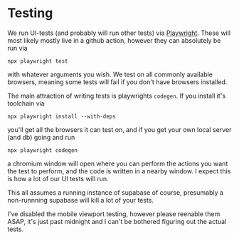 # Testing

We run UI-tests (and probably will run other tests) via [Playwright](https://playwright.dev/docs/intro). These will most likely mostly live in a github action, however they can absolutely be run via

```shell
npx playwright test
```

with whatever arguments you wish. We test on all commonly available browsers, meaning some tests will fail if you don't have browsers installed.

The main attraction of writing tests is playwrights `codegen`. If you install it's toolchain via

```shell
npx playwright install --with-deps
```

you'll get all the browsers it can test on, and if you get your own local server (and db) going and run

```shell
npx playwright codegen
```

a chromium window will open where you can perform the actions you want the test to perform, and the code is written in a nearby window. I expect this is how a lot of our UI tests will run.

This all assumes a running instance of supabase of course, presumably a non-runnning supabase will kill a lot of your tests.

I've disabled the mobile viewport testing, however please reenable them ASAP, it's just past midnight and I can't be bothered figuring out the actual tests.
